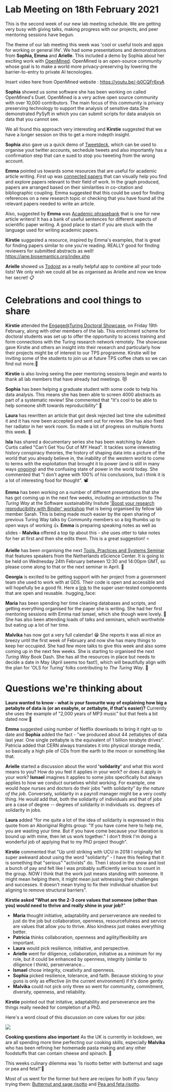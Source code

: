 # Lab Meeting on 18th February 2021

This is the second week of our new lab meeting schedule. We are getting very busy with giving talks, making progress with our projects, and peer mentoring sessions have begun.

The theme of our lab meeting this week was 'cool or useful tools and apps for working or general life'. We had some presentations and demonstrations from **Sophia, Emma** and **Arielle**. This included a demo by Sophia about her exciting work with [OpenMined](https://www.openmined.org/). OpenMined is an open-source community whose goal is to make a world more privacy-preserving by lowering the barrier-to-entry to private AI tecnologies.

Insert video here from OpenMined website : https://youtu.be/-b0CQFr6xyA


**Sophia** showed us some software she has been working on called OpenMined's Duet. OpenMined is a very active open source community with over 10,000 contributors. The main focus of this community is privacy preserving technology to support the analysis of sensitive data.She demonstrated PySyft in which you can submit scripts for data analysis on data that you cannot see. 

We all found this approach very interesting and **Kirstie** suggested that we have a longer session on this to get a more indepth insight. 

**Sophia** also gave us a quick demo of [Tweetdeck](https://tweetdeck.twitter.com/), which can be used to organise yout twitter accounts, sechedule tweets and also importantly has a confirmation step that can e sued to stop you tweeting from the wrong account.

**Emma** pointed us towards some resources that are useful for academic article writing. First up was [connected papers](https://www.connectedpapers.com/) that can visually help you find and explore papers relevant to their field of work.  In the graph produced, papers are arranged based on their similarities in co-citation and bibliographic coupling. Emma suggested that this could be used for finding references on a new research topic or checking that you have found all the relevant papers needed to write an article. 

Also, suggested by **Emma** was [Academic phrasebank](http://www.phrasebank.manchester.ac.uk/) that is one for new article writers! It has a bank of useful sentences for different aspects of scientific paper writing. A good place to start if you are stuck with the language used for writing academic papers. 

**Kirstie** suggested a resource, inspired by Emma's examples, that is great for finding papers similar to one you're reading. REALLY good for finding reviewers for submitted abstracts as well! https://jane.biosemantics.org/index.php

**Arielle** showed us [Todoist](https://todoist.com/?gclid=Cj0KCQiAvbiBBhD-ARIsAGM48bzET1UO1fCtjmBvkRMglyTqJYLKXYcOy89w2n2gsxExxRumDyX8UtIaAhflEALw_wcB) as a really helpful app to combine all your todo lists! We only wish we could all be as organised as Arielle and now we know her secret! :clipboard:

# Celebrations and cool things to share

**Kirstie** attended the [Engage@Turing Doctoral Showcase](https://www.turing.ac.uk/engageturing-students), on Friday 19th February, along with other members of the lab. This enrichment scheme for doctoral students was set up to offer the opportunity to access training and form connections with the Turing research network remotely. The showcase gave Kirstie and others an insight into their research and particularly how their projects might be of interest to our TPS programme. Kirstie will be inviting some of the students to join us at future TPS coffee chats so we can find out more.:rocket:

**Kirstie** is also loving seeing the peer mentoring sessions begin and wants to thank all lab members that have already had meetings. :heart_eyes_cat: 

**Sophia** has been helping a graduate student with some code to help his data analysis. This means she has been able to screen 4000 abstracts as part of a systematic review! She commented that "It's cool to be able to help someone shift towards reproducibility" :muscle: 

**Laura** has rewritten an article that got desk rejected last time she submitted it and it has now been accepted and sent out for review. She has also fixed her radiator in her work room. So made a lot of progress on multiple fronts this week. :stars: 

**Isla** has shared a documentary series she has been watching by Adam Curtis called "Can't Get You Out of MY Head". It tackles some interesting history conspiracy theories, the history of shaping data into a picture of the world that you already believe in, the inability of the western world to come to terms with the exploitation that brought it to power (and is still in many ways [ongoing](https://www.theguardian.com/global-development/2021/feb/12/mars-nestle-and-hershey-to-face-landmark-child-slavery-lawsuit-in-us)) and the confusing state of power in the world today. She commented that "I don't agree with 100% of his conclusions, but i think it is a lot of interesting food for thought". :film_projector: 

**Emma** has been working on a number of different presentations that she has got coming up in the next few weeks, including an introduction to *The Turing Way* at the Software sustainability Insitute ['Boost your research reproducibility with Binder' workshop](https://www.software.ac.uk/RSCamp-research-accessibility) that is being organised by fellow lab member Sarah. This is being made much easier by the open sharing of previous Turing Way talks by Community members so a big thumbs up to open ways of working :thumbsup:. **Emma** is preparing speaking notes as well as slides - **Malvika** offered a top tip about this - she uses otter to take notes for her at first and then she edits them. This is a great suggestion! :star:

**Arielle** has been organising the next [Tools, Practices and Systems Seminar](https://www.turing.ac.uk/events/tools-practices-systems-monthly-meet) that features speakers from the Netherlands eScience Center. It is going to be held on Wednesday 24th February between 12:30 and 14:00pm GMT, so please come along to that or the next seminar in April. :loudspeaker: 


**Georgia** is excited to be getting support with her project from a government team she used to work with at GDS. Their code is open and accessible and will hopefully be a good fit. Here a [link](https://design-system.service.gov.uk/components/) to the super user-tested components that are open and reusable. :hugging_face: 

**Maria** has been spending her time cleaning databases and scripts, and getting everything organised for the paper she is writing. She had her first mentoring sessions with Emma nad Ismael, which she though were lovely. :hibiscus: She has also been attending loads of talks and seminars, which worthwhile but eating up a lot of her time.

**Malvika** has now got a very full calendar! :grin: She reports it was all nice an breezy until the first week of February and now she has many things to keep her occupied. She had few more talks to give this week and also some coming up in the next few weeks. She is starting to organised the next *Turing Way* Book Dash. She has all the resources in place but needs to decide a date in May (April seems too fast!), which will beautifully align with the plan for 'OLS for Turing' folks contributing to *The Turing Way*. :broccoli: 


# Questions we're thinking about

**Laura wanted to know - what is your favourite way of explaining how big a petabyte of data is (or an exabyte, or zettabyte, if that's easier)?** Currently she uses the example of "2,000 years of MP3 music" but that feels a bit dated now :older_woman:

**Emma** suggested using number of Netflix downloads to bring it right up to date and **Sophia** added the fact - "we produced about 44 zettabytes of data last year. One single zettabyte is the equivalent of 1 billion terabyte drives". Patricia added that CERN always translates it into physical storage media, so basically a high pile of CDs from the earth to the moon or something like that.


**Arielle** started a discussion about the word **'solidarity'** and what this word means to you? How do you feel it applies in your work? or does it apply in your work? **Ismael** imagines it applies to some jobs specifically but always applies to how we conduct ourselves whilst working. For example, one would *hope* nurses and doctors do their jobs "with solidarity" *by the nature of the job*. Conversely, solidarity in a payroll manager might be a very costly thing. He would add that, both the solidarity of individuals and that of jobs are a case of degree -- degrees of solidarity in individuals vs. degrees of solidarity in jobs.

**Laura** added "for me quite a lot of the idea of solidarity is expressed in this quote from an Aboriginal Rights group: "If you have come here to help me, you are wasting your time. But if you have come because your liberation is bound up with mine, then let us work together." I don't think I'm doing a wonderful job of applying that to my PhD project though". 
    
**Kirstie** commented that "Up until striking with UCU in 2018 I originally felt super awkward about using the word "solidarity" - I have this feeling that it is something that "serious" "activists" do. Then I stood in the snow and lost a bunch of pay and felt like I was probably sufficiently serious to count in the group. NOW I think that the work just means standing with someone. It might mean helping them, it might mean just witnessing their challenges and successes. It doesn't mean trying to fix their individual situation but aligning to remove structural barriers".

**Kirstie asked "What are the 2-3 core values that someone (other than you) would need to thrive and really shine in your job?**"
* **Maria** thought initiative, adaptability and perserverance are needed to just do the job but collaboration, openness, resourcefulness and service are values that allow you to thrive. Also kindness just makes everything better.
* **Patricia** thinks collaboration, openness and agility/flexibility are important.
* **Laura** would pick resilience, initiative, and perspective.
* **Arielle** went for diligence, collaboration, initiative as a minimum for my role, but it could be enhanced by openness, integrity (similar to diligence I think), perserverance...
* **Ismael** chose integrity, creativity and openness.
* **Sophia** picked resilience, tolerance, and faith. Because sticking to your guns is only as effective (in the current environment) if it's done gently. 
* **Malvika** could not pick only three so went for community, commitment, diversity, openness, and reliability.

**Kirstie** pointed out that initative, adaptability and perseverance are the things really needed for completion of a PhD. 

Here's a word cloud of this discussion on core values for our jobs:

![](https://i.imgur.com/xvG5dTs.png)



**Cooking questions also important**
As the UK is currently in lockdown, we are all spending more time perfecting our cooking skills, especially **Malvika** who has been refining her homemade pasta making and any other foodstuffs that can contain cheese and spinach. :spaghetti: 

This weeks culinary dilemma was 'Is risotto better with butternut and sage or pea and feta?':rice: 

Most of us went for the former but here are recipes for both if you fancy trying them: [Butternut and sage risotto](https://www.bbcgoodfood.com/recipes/butternut-squash-sage-risotto) and [Pea and feta risotto](https://www.abelandcole.co.uk/recipes/garden-pea-feta-risotto).
